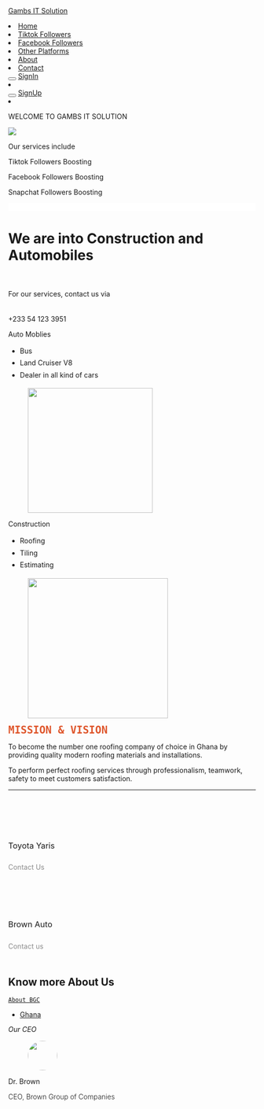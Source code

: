 
<html lang="en">
<head>
  <meta charset="UTF-8">
  <meta name="Viewport" content="widith=device-width, intial scale-1">
  <title>Navigation Bar</title>


</head>
<body>
<nav class="navbar"></nav>
<div class="Logo"></div> <a href="#"> Gambs IT Solution</a> 
<ul ></ul>
<li> <a href="#"> Home </a> </li>
<li> <a href="#"> Tiktok Followers </a> </li>
<li> <a href="#"> Facebook Followers </a> </li>
<li> <a href="#"> Other Platforms </a> </li>
<li> <a href="#"> About </a> </li>
<li> <a href="#"> Contact </a>  </li>
<button> </button> <a href="#"> SignIn</a> <li></li>
<button></button> <a href="#"> SignUp</a> <li></li>
<p>WELCOME TO GAMBS IT SOLUTION</p>
<img src="https://img.freepik.com/free-vector/abstract-illustration-social-media-apps_52683-62412.jpg?t=st=1729970862~exp=1729974462~hmac=3844205d4f89107b98406386b7154c4d771602f30f607a2c1655ba587059fc6c&w=740">
<p>Our services include</p>
<p> <a her="#"> </a> Tiktok Followers Boosting <a/> </p>
<p> <a her="#"> </a> Facebook Followers Boosting <a/> </p>
<p> <a her="#"> </a> Snapchat Followers Boosting <a/> </p>


<!-- wp:template-part {"slug":"header","theme":"pub/twentytwentyfour","tagName":"header","area":"header"} /-->

<!-- wp:group {"metadata":{"name":"Projects","categories":["store"],"patternName":"a8c/store-featured-products-in-four-columns"},"align":"full","style":{"spacing":{"padding":{"top":"calc( 0.5 * var(\u002d\u002dwp\u002d\u002dstyle\u002d\u002droot\u002d\u002dpadding-right, var(\u002d\u002dwp\u002d\u002dcustom\u002d\u002dgap\u002d\u002dhorizontal)))","bottom":"calc( 0.5 * var(\u002d\u002dwp\u002d\u002dstyle\u002d\u002droot\u002d\u002dpadding-right, var(\u002d\u002dwp\u002d\u002dcustom\u002d\u002dgap\u002d\u002dhorizontal)))","left":"var(\u002d\u002dwp\u002d\u002dstyle\u002d\u002droot\u002d\u002dpadding-left, var(\u002d\u002dwp\u002d\u002dcustom\u002d\u002dgap\u002d\u002dhorizontal))","right":"var(\u002d\u002dwp\u002d\u002dstyle\u002d\u002droot\u002d\u002dpadding-right, var(\u002d\u002dwp\u002d\u002dcustom\u002d\u002dgap\u002d\u002dhorizontal))"},"margin":{"top":"0","bottom":"0"}},"color":{"background":"#ffffff"}},"layout":{"type":"constrained","justifyContent":"center"}} -->
<div class="wp-block-group alignfull has-background" style="background-color:#ffffff;margin-top:0;margin-bottom:0;padding-top:calc( 0.5 * var(--wp--style--root--padding-right, var(--wp--custom--gap--horizontal)));padding-right:var(--wp--style--root--padding-right, var(--wp--custom--gap--horizontal));padding-bottom:calc( 0.5 * var(--wp--style--root--padding-right, var(--wp--custom--gap--horizontal)));padding-left:var(--wp--style--root--padding-left, var(--wp--custom--gap--horizontal))"><!-- wp:spacer {"height":"calc( 0.25 * var(\u002d\u002dwp\u002d\u002dstyle\u002d\u002droot\u002d\u002dpadding-right, var(\u002d\u002dwp\u002d\u002dcustom\u002d\u002dgap\u002d\u002dhorizontal)))"} -->
<div style="height:calc( 0.25 * var(--wp--style--root--padding-right, var(--wp--custom--gap--horizontal)))" aria-hidden="true" class="wp-block-spacer"></div>
<!-- /wp:spacer -->

<!-- wp:spacer {"height":"calc( 0.25 * var(\u002d\u002dwp\u002d\u002dstyle\u002d\u002droot\u002d\u002dpadding-right, var(\u002d\u002dwp\u002d\u002dcustom\u002d\u002dgap\u002d\u002dhorizontal)))"} -->
<div style="height:calc( 0.25 * var(--wp--style--root--padding-right, var(--wp--custom--gap--horizontal)))" aria-hidden="true" class="wp-block-spacer"></div>
<!-- /wp:spacer -->

<!-- wp:spacer {"height":"16px"} -->
<div style="height:16px" aria-hidden="true" class="wp-block-spacer"></div>
<!-- /wp:spacer -->

<!-- wp:group {"metadata":{"name":"Grid"},"align":"wide","layout":{"type":"constrained"}} -->
<div class="wp-block-group alignwide"></div>
<!-- /wp:group -->

<!-- wp:spacer {"height":"calc( 0.25 * var(\u002d\u002dwp\u002d\u002dstyle\u002d\u002droot\u002d\u002dpadding-right, var(\u002d\u002dwp\u002d\u002dcustom\u002d\u002dgap\u002d\u002dhorizontal)))"} -->
<div style="height:calc( 0.25 * var(--wp--style--root--padding-right, var(--wp--custom--gap--horizontal)))" aria-hidden="true" class="wp-block-spacer"></div>
<!-- /wp:spacer --></div>
<!-- /wp:group -->

<!-- wp:group {"tagName":"main","style":{"spacing":{"blockGap":"0","margin":{"top":"0"}}},"layout":{"type":"default"}} -->
<main class="wp-block-group" style="margin-top:0"><!-- wp:group {"align":"full","style":{"spacing":{"padding":{"top":"var:preset|spacing|50","bottom":"var:preset|spacing|50","left":"var:preset|spacing|50","right":"var:preset|spacing|50"}}},"layout":{"type":"constrained","contentSize":"","wideSize":""}} -->
<div class="wp-block-group alignfull" style="padding-top:var(--wp--preset--spacing--50);padding-right:var(--wp--preset--spacing--50);padding-bottom:var(--wp--preset--spacing--50);padding-left:var(--wp--preset--spacing--50)"><!-- wp:group {"style":{"spacing":{"blockGap":"0px"}},"layout":{"type":"constrained","contentSize":"565px"}} -->
<div class="wp-block-group"><!-- wp:heading {"textAlign":"center","level":1,"fontSize":"x-large"} -->
<h1 class="wp-block-heading has-text-align-center has-x-large-font-size"><strong>We are into Construction and Automobiles</strong></h1>
<!-- /wp:heading -->

<!-- wp:spacer {"height":"1.25rem"} -->
<div style="height:1.25rem" aria-hidden="true" class="wp-block-spacer"></div>
<!-- /wp:spacer -->

<!-- wp:paragraph {"align":"center"} -->
<p class="has-text-align-center">For our services, contact us via </p>
<!-- /wp:paragraph -->

<!-- wp:spacer {"height":"1.25rem"} -->
<div style="height:1.25rem" aria-hidden="true" class="wp-block-spacer"></div>
<!-- /wp:spacer -->

<!-- wp:buttons {"layout":{"type":"flex","justifyContent":"center"}} -->
<div class="wp-block-buttons"><!-- wp:button -->
<div class="wp-block-button"><a class="wp-block-button__link wp-element-button">+233 54 123 3951</a></div>
<!-- /wp:button --></div>
<!-- /wp:buttons --></div>
<!-- /wp:group -->

<!-- wp:spacer {"height":"var:preset|spacing|30","style":{"layout":[]}} -->
<div style="height:var(--wp--preset--spacing--30)" aria-hidden="true" class="wp-block-spacer"></div>
<!-- /wp:spacer --></div>
<!-- /wp:group -->

<!-- wp:group {"align":"full","style":{"spacing":{"padding":{"top":"var:preset|spacing|50","bottom":"var:preset|spacing|50","left":"var:preset|spacing|50","right":"var:preset|spacing|50"},"margin":{"top":"0","bottom":"0"}}},"layout":{"type":"constrained"}} -->
<div class="wp-block-group alignfull" style="margin-top:0;margin-bottom:0;padding-top:var(--wp--preset--spacing--50);padding-right:var(--wp--preset--spacing--50);padding-bottom:var(--wp--preset--spacing--50);padding-left:var(--wp--preset--spacing--50)"><!-- wp:group {"align":"wide","style":{"spacing":{"blockGap":"0"}},"layout":{"type":"constrained"}} -->
<div class="wp-block-group alignwide"><!-- wp:columns {"align":"wide","style":{"spacing":{"blockGap":{"top":"var:preset|spacing|50","left":"var:preset|spacing|60"}}}} -->
<div class="wp-block-columns alignwide"><!-- wp:column {"verticalAlignment":"center","width":"40%"} -->
<div class="wp-block-column is-vertically-aligned-center" style="flex-basis:40%"><!-- wp:paragraph -->
<p>Auto Moblies</p>
<!-- /wp:paragraph -->

<!-- wp:list {"className":"is-style-checkmark-list","style":{"typography":{"lineHeight":"1.75"}}} -->
<ul style="line-height:1.75" class="wp-block-list is-style-checkmark-list"><!-- wp:list-item -->
<li>Bus</li>
<!-- /wp:list-item -->

<!-- wp:list-item -->
<li>Land Cruiser V8</li>
<!-- /wp:list-item -->

<!-- wp:list-item -->
<li>Dealer in all kind of cars</li>
<!-- /wp:list-item --></ul>
<!-- /wp:list --></div>
<!-- /wp:column -->

<!-- wp:column {"width":"50%"} -->
<div class="wp-block-column" style="flex-basis:50%"><!-- wp:image {"id":10,"width":"254px","height":"auto","sizeSlug":"large","linkDestination":"none","className":"is-style-rounded"} -->
<figure class="wp-block-image size-large is-resized is-style-rounded"><img src="https://browngroupofcompaniesgh.wordpress.com/wp-content/uploads/2025/06/bd-2.jpg?w=690" alt="" class="wp-image-10" style="width:254px;height:auto"/></figure>
<!-- /wp:image --></div>
<!-- /wp:column --></div>
<!-- /wp:columns -->

<!-- wp:columns {"align":"wide","style":{"spacing":{"blockGap":{"top":"var:preset|spacing|50","left":"var:preset|spacing|60"}}}} -->
<div class="wp-block-columns alignwide"><!-- wp:column {"verticalAlignment":"center","width":"40%"} -->
<div class="wp-block-column is-vertically-aligned-center" style="flex-basis:40%"><!-- wp:paragraph -->
<p>Construction</p>
<!-- /wp:paragraph -->

<!-- wp:list {"className":"is-style-checkmark-list","style":{"typography":{"lineHeight":"1.75"}}} -->
<ul style="line-height:1.75" class="wp-block-list is-style-checkmark-list"><!-- wp:list-item -->
<li>Roofing</li>
<!-- /wp:list-item -->

<!-- wp:list-item -->
<li>Tiling</li>
<!-- /wp:list-item -->

<!-- wp:list-item -->
<li>Estimating</li>
<!-- /wp:list-item --></ul>
<!-- /wp:list --></div>
<!-- /wp:column -->

<!-- wp:column {"width":"50%"} -->
<div class="wp-block-column" style="flex-basis:50%"><!-- wp:image {"id":11,"width":"285px","height":"auto","sizeSlug":"large","linkDestination":"none","className":"is-style-rounded"} -->
<figure class="wp-block-image size-large is-resized is-style-rounded"><img src="https://browngroupofcompaniesgh.wordpress.com/wp-content/uploads/2025/06/whatsapp-image-2025-06-05-at-05.29.38_3a7422af-1.jpg?w=1024" alt="" class="wp-image-11" style="width:285px;height:auto"/></figure>
<!-- /wp:image --></div>
<!-- /wp:column --></div>
<!-- /wp:columns -->

<!-- wp:spacer {"height":"var:preset|spacing|40"} -->
<div style="height:var(--wp--preset--spacing--40)" aria-hidden="true" class="wp-block-spacer"></div>
<!-- /wp:spacer --></div>
<!-- /wp:group --></div>
<!-- /wp:group -->

<!-- wp:group {"align":"full","style":{"spacing":{"padding":{"top":"var:preset|spacing|50","bottom":"var:preset|spacing|50","left":"var:preset|spacing|50","right":"var:preset|spacing|50"},"margin":{"top":"0","bottom":"0"}}},"layout":{"type":"constrained"}} -->
<div class="wp-block-group alignfull" style="margin-top:0;margin-bottom:0;padding-top:var(--wp--preset--spacing--50);padding-right:var(--wp--preset--spacing--50);padding-bottom:var(--wp--preset--spacing--50);padding-left:var(--wp--preset--spacing--50)"><!-- wp:heading {"textAlign":"left","align":"wide","style":{"typography":{"lineHeight":"1"},"spacing":{"margin":{"top":"0","bottom":"var:preset|spacing|40"}}},"fontSize":"medium"} -->
<h2 class="wp-block-heading alignwide has-text-align-left has-medium-font-size" style="margin-top:0;margin-bottom:var(--wp--preset--spacing--40);line-height:1"><mark style="background-color:rgba(0, 0, 0, 0);color:#df572d" class="has-inline-color"><strong><kbd>MISSION &amp; VISION</kbd></strong></mark></h2>
<!-- /wp:heading -->

<!-- wp:paragraph -->
<p>To become the number one roofing company of choice in Ghana by providing quality modern roofing materials and installations.</p>
<!-- /wp:paragraph -->

<!-- wp:paragraph -->
<p>To perform perfect roofing services through professionalism, teamwork, safety to meet customers satisfaction.</p>
<!-- /wp:paragraph -->

<!-- wp:group {"align":"wide","layout":{"type":"constrained"}} -->
<div class="wp-block-group alignwide"><!-- wp:query {"queryId":0,"query":{"perPage":10,"pages":0,"offset":0,"postType":"post","order":"desc","orderBy":"date","author":"","search":"","exclude":[],"sticky":"","inherit":true},"align":"wide","layout":{"type":"default"}} -->
<div class="wp-block-query alignwide"><!-- wp:post-template -->
<!-- wp:separator {"className":"alignwide is-style-wide","backgroundColor":"contrast-3"} -->
<hr class="wp-block-separator has-text-color has-contrast-3-color has-alpha-channel-opacity has-contrast-3-background-color has-background alignwide is-style-wide"/>
<!-- /wp:separator -->

<!-- wp:columns {"verticalAlignment":"center","align":"wide","style":{"spacing":{"margin":{"top":"var:preset|spacing|20","bottom":"var:preset|spacing|20"}}}} -->
<div class="wp-block-columns alignwide are-vertically-aligned-center" style="margin-top:var(--wp--preset--spacing--20);margin-bottom:var(--wp--preset--spacing--20)"><!-- wp:column {"verticalAlignment":"center","width":"72%"} -->
<div class="wp-block-column is-vertically-aligned-center" style="flex-basis:72%"></div>
<!-- /wp:column -->

<!-- wp:column {"verticalAlignment":"center","width":"28%"} -->
<div class="wp-block-column is-vertically-aligned-center" style="flex-basis:28%"></div>
<!-- /wp:column --></div>
<!-- /wp:columns -->
<!-- /wp:post-template -->

<!-- wp:columns {"align":"full","style":{"spacing":{"padding":{"right":"0","left":"0"},"blockGap":{"top":"var:preset|spacing|40","left":"32px"}}}} -->
<div class="wp-block-columns alignfull" style="padding-right:0;padding-left:0"><!-- wp:column {"width":"25%","style":{"spacing":{"blockGap":"16px"}}} -->
<div class="wp-block-column" style="flex-basis:25%"><!-- wp:spacer {"height":"38px"} -->
<div style="height:38px" aria-hidden="true" class="wp-block-spacer"></div>
<!-- /wp:spacer -->

<!-- wp:image {"lightbox":{"enabled":false},"id":57,"aspectRatio":"1","scale":"cover","sizeSlug":"full","linkDestination":"attachment"} -->
<figure class="wp-block-image size-full"><a href="https://browngroupofcompaniesgh.wordpress.com/?attachment_id=57"><img src="https://browngroupofcompaniesgh.wordpress.com/wp-content/uploads/2025/06/brown-cars-copy-1.jpg" alt="" class="wp-image-57" style="aspect-ratio:1;object-fit:cover"/></a></figure>
<!-- /wp:image -->

<!-- wp:image {"id":60,"aspectRatio":"1","scale":"cover","sizeSlug":"full","linkDestination":"attachment"} -->
<figure class="wp-block-image size-full"><a href="https://browngroupofcompaniesgh.wordpress.com/?attachment_id=60"><img src="https://browngroupofcompaniesgh.wordpress.com/wp-content/uploads/2025/06/brown-cars-copy-2.jpg" alt="" class="wp-image-60" style="aspect-ratio:1;object-fit:cover"/></a></figure>
<!-- /wp:image -->

<!-- wp:group {"style":{"spacing":{"blockGap":"0"}},"layout":{"type":"default"}} -->
<div class="wp-block-group"><!-- wp:heading {"level":3,"style":{"typography":{"fontStyle":"normal","fontWeight":"400"},"elements":{"link":{"color":{"text":"var:preset|color|theme-6"}}}},"textColor":"theme-6","fontSize":"medium"} -->
<h3 class="wp-block-heading has-theme-6-color has-text-color has-link-color has-medium-font-size" style="font-style:normal;font-weight:400">Toyota Yaris</h3>
<!-- /wp:heading -->

<!-- wp:paragraph {"style":{"typography":{"lineHeight":"2.5"},"color":{"text":"#8c8c8c"},"elements":{"link":{"color":{"text":"#8c8c8c"}}}},"fontSize":"small"} -->
<p class="has-text-color has-link-color has-small-font-size" style="color:#8c8c8c;line-height:2.5">Contact Us</p>
<!-- /wp:paragraph --></div>
<!-- /wp:group --></div>
<!-- /wp:column -->

<!-- wp:column {"width":"25%","style":{"spacing":{"blockGap":"16px"}}} -->
<div class="wp-block-column" style="flex-basis:25%"><!-- wp:spacer {"height":"38px"} -->
<div style="height:38px" aria-hidden="true" class="wp-block-spacer"></div>
<!-- /wp:spacer -->

<!-- wp:image {"id":8,"aspectRatio":"1","scale":"cover","sizeSlug":"full","linkDestination":"attachment","style":{"border":{"width":"0px","style":"none"}}} -->
<figure class="wp-block-image size-full has-custom-border"><a href="https://browngroupofcompaniesgh.wordpress.com/bd/"><img src="https://browngroupofcompaniesgh.wordpress.com/wp-content/uploads/2025/06/bd.jpg" alt="" class="wp-image-8" style="border-style:none;border-width:0px;aspect-ratio:1;object-fit:cover"/></a></figure>
<!-- /wp:image -->

<!-- wp:group {"style":{"spacing":{"blockGap":"0"}},"layout":{"type":"default"}} -->
<div class="wp-block-group"><!-- wp:heading {"level":3,"style":{"typography":{"fontStyle":"normal","fontWeight":"400"},"elements":{"link":{"color":{"text":"var:preset|color|theme-6"}}}},"textColor":"theme-6","fontSize":"medium"} -->
<h3 class="wp-block-heading has-theme-6-color has-text-color has-link-color has-medium-font-size" style="font-style:normal;font-weight:400">Brown Auto</h3>
<!-- /wp:heading -->

<!-- wp:paragraph {"style":{"typography":{"lineHeight":"2.5"},"color":{"text":"#8c8c8c"},"elements":{"link":{"color":{"text":"#8c8c8c"}}}},"fontSize":"small"} -->
<p class="has-text-color has-link-color has-small-font-size" style="color:#8c8c8c;line-height:2.5">Contact us</p>
<!-- /wp:paragraph --></div>
<!-- /wp:group -->

<!-- wp:image {"id":58,"aspectRatio":"1","scale":"cover","sizeSlug":"full","linkDestination":"attachment"} -->
<figure class="wp-block-image size-full"><a href="https://browngroupofcompaniesgh.wordpress.com/?attachment_id=58"><img src="https://browngroupofcompaniesgh.wordpress.com/wp-content/uploads/2025/06/whatsapp-image-2025-06-05-at-05.29.38_3a7422af-4.jpg" alt="" class="wp-image-58" style="aspect-ratio:1;object-fit:cover"/></a></figure>
<!-- /wp:image --></div>
<!-- /wp:column --></div>
<!-- /wp:columns -->

<!-- wp:jetpack/contact-form {"subject":"A new RSVP from your website"} -->
<div class="wp-block-jetpack-contact-form"><!-- wp:jetpack/field-name {"required":true} -->
<div><!-- wp:jetpack/label {"label":"Name","textColor":"accent-3","style":{"elements":{"link":{"color":{"text":"var:preset|color|accent-3"}}}}} /-->

<!-- wp:jetpack/input {"textColor":"accent-3","style":{"elements":{"link":{"color":{"text":"var:preset|color|accent-3"}}}}} /--></div>
<!-- /wp:jetpack/field-name -->

<!-- wp:jetpack/field-email {"required":true} -->
<div><!-- wp:jetpack/label {"label":"Your WhatsApp Number","textColor":"accent-3","style":{"elements":{"link":{"color":{"text":"var:preset|color|accent-3"}}}}} /-->

<!-- wp:jetpack/input {"textColor":"accent-3","style":{"elements":{"link":{"color":{"text":"var:preset|color|accent-3"}}}}} /--></div>
<!-- /wp:jetpack/field-email -->

<!-- wp:jetpack/field-radio {"required":true} -->
<div><!-- wp:jetpack/label {"label":"Services Needed?","textColor":"accent-3","style":{"elements":{"link":{"color":{"text":"var:preset|color|accent-3"}}}}} /-->

<!-- wp:jetpack/options {"type":"radio"} -->
<ul class="wp-block-jetpack-options"><!-- wp:jetpack/option {"placeholder":"Add option…","label":"Construction","textColor":"accent-3","style":{"elements":{"link":{"color":{"text":"var:preset|color|accent-3"}}}}} /-->

<!-- wp:jetpack/option {"placeholder":"Add option…","label":"Automobiles","textColor":"accent-3","style":{"elements":{"link":{"color":{"text":"var:preset|color|accent-3"}}}}} /--></ul>
<!-- /wp:jetpack/options --></div>
<!-- /wp:jetpack/field-radio -->

<!-- wp:jetpack/field-textarea -->
<div><!-- wp:jetpack/label {"label":"Send Details of the service needed","textColor":"accent-3","style":{"elements":{"link":{"color":{"text":"var:preset|color|accent-3"}}}}} /-->

<!-- wp:jetpack/input {"type":"textarea","textColor":"accent-3","style":{"elements":{"link":{"color":{"text":"var:preset|color|accent-3"}}}}} /--></div>
<!-- /wp:jetpack/field-textarea -->

<!-- wp:jetpack/button {"element":"button","text":"\u003cstrong\u003eSend Your Request\u003c/strong\u003e","textColor":"base","backgroundColor":"contrast","lock":{"remove":true}} /--></div>
<!-- /wp:jetpack/contact-form -->

<!-- wp:jetpack/sharing-buttons -->
<ul class="wp-block-jetpack-sharing-buttons has-normal-icon-size jetpack-sharing-buttons__services-list" id="jetpack-sharing-serivces-list"><!-- wp:jetpack/sharing-button {"service":"facebook","label":"Facebook"} /-->

<!-- wp:jetpack/sharing-button {"service":"print","label":"Print"} /-->

<!-- wp:jetpack/sharing-button {"service":"whatsapp","label":"WhatsApp"} /-->

<!-- wp:jetpack/sharing-button {"service":"x","label":"X"} /-->

<!-- wp:jetpack/sharing-button {"service":"telegram","label":"Telegram"} /--></ul>
<!-- /wp:jetpack/sharing-buttons --></div>
<!-- /wp:query --></div>
<!-- /wp:group --></div>
<!-- /wp:group -->

<!-- wp:group {"align":"full","style":{"spacing":{"padding":{"top":"var:preset|spacing|50","bottom":"var:preset|spacing|50","left":"var:preset|spacing|50","right":"var:preset|spacing|50"},"margin":{"top":"0","bottom":"0"}}},"layout":{"type":"constrained"}} -->
<div class="wp-block-group alignfull" style="margin-top:0;margin-bottom:0;padding-top:var(--wp--preset--spacing--50);padding-right:var(--wp--preset--spacing--50);padding-bottom:var(--wp--preset--spacing--50);padding-left:var(--wp--preset--spacing--50)"><!-- wp:group {"align":"wide","style":{"border":{"radius":"16px"},"spacing":{"padding":{"top":"var:preset|spacing|40","bottom":"var:preset|spacing|40","left":"var:preset|spacing|50","right":"var:preset|spacing|50"}}},"backgroundColor":"base-2","layout":{"type":"constrained"}} -->
<div class="wp-block-group alignwide has-base-2-background-color has-background" style="border-radius:16px;padding-top:var(--wp--preset--spacing--40);padding-right:var(--wp--preset--spacing--50);padding-bottom:var(--wp--preset--spacing--40);padding-left:var(--wp--preset--spacing--50)"><!-- wp:spacer {"height":"var:preset|spacing|10"} -->
<div style="height:var(--wp--preset--spacing--10)" aria-hidden="true" class="wp-block-spacer"></div>
<!-- /wp:spacer -->

<!-- wp:heading {"textAlign":"center","fontSize":"x-large"} -->
<h2 class="wp-block-heading has-text-align-center has-x-large-font-size">Know more About Us</h2>
<!-- /wp:heading -->

<!-- wp:buttons {"layout":{"type":"flex","justifyContent":"center"}} -->
<div class="wp-block-buttons"><!-- wp:button -->
<div class="wp-block-button"><a class="wp-block-button__link wp-element-button" href="https://browngroupofcompaniesgh.wordpress.com/about/"><code>About BGC</code></a></div>
<!-- /wp:button --></div>
<!-- /wp:buttons -->

<!-- wp:spacer {"height":"var:preset|spacing|10"} -->
<div style="height:var(--wp--preset--spacing--10)" aria-hidden="true" class="wp-block-spacer"></div>
<!-- /wp:spacer --></div>
<!-- /wp:group --></div>
<!-- /wp:group -->

<!-- wp:loginout /-->

<!-- wp:jetpack/map {"points":[{"placeTitle":"Ghana","title":"Ghana","caption":"Ghana","coordinates":{"longitude":-1.3683717,"latitude":7.3726861},"id":"Ghana 7.37 -1.37"}],"zoom":19.72151888436062,"mapCenter":{"lat":7.372707572674408,"lng":-1.3683717000000115}} -->
<div class="wp-block-jetpack-map" data-map-style="default" data-map-details="true" data-points="[{&quot;placeTitle&quot;:&quot;Ghana&quot;,&quot;title&quot;:&quot;Ghana&quot;,&quot;caption&quot;:&quot;Ghana&quot;,&quot;coordinates&quot;:{&quot;longitude&quot;:-1.3683717,&quot;latitude&quot;:7.3726861},&quot;id&quot;:&quot;Ghana 7.37 -1.37&quot;}]" data-zoom="19.72151888436062" data-map-center="{&quot;lat&quot;:7.372707572674408,&quot;lng&quot;:-1.3683717000000115}" data-marker-color="red" data-show-fullscreen-button="true"><ul><li><a href="https://www.google.com/maps/search/?api=1&amp;query=7.3726861,-1.3683717">Ghana</a></li></ul></div>
<!-- /wp:jetpack/map -->

<!-- wp:jetpack/ai-assistant /-->

<!-- wp:jetpack/ai-assistant /-->

<!-- wp:jetpack/ai-assistant /--></main>
<!-- /wp:group -->

<!-- wp:group {"metadata":{"name":"Testimonial"},"align":"full","style":{"spacing":{"padding":{"top":"var:preset|spacing|60","bottom":"var:preset|spacing|60","left":"var:preset|spacing|60","right":"var:preset|spacing|60"},"margin":{"top":"0","bottom":"0"}}},"backgroundColor":"contrast","textColor":"base","layout":{"type":"constrained","contentSize":""}} -->
<div class="wp-block-group alignfull has-base-color has-contrast-background-color has-text-color has-background" style="margin-top:0;margin-bottom:0;padding-top:var(--wp--preset--spacing--60);padding-right:var(--wp--preset--spacing--60);padding-bottom:var(--wp--preset--spacing--60);padding-left:var(--wp--preset--spacing--60)"><!-- wp:group {"layout":{"type":"constrained"}} -->
<div class="wp-block-group"><!-- wp:paragraph {"align":"center","style":{"typography":{"lineHeight":"1.2"}},"textColor":"base","fontSize":"x-large","fontFamily":"heading"} -->
<p class="has-text-align-center has-base-color has-text-color has-heading-font-family has-x-large-font-size" style="line-height:1.2"><em>Our CEO</em></p>
<!-- /wp:paragraph -->

<!-- wp:spacer {"height":"var:preset|spacing|10"} -->
<div style="height:var(--wp--preset--spacing--10)" aria-hidden="true" class="wp-block-spacer"></div>
<!-- /wp:spacer -->

<!-- wp:group {"metadata":{"name":"Testimonial source"},"style":{"spacing":{"blockGap":"0"}},"layout":{"type":"flex","orientation":"vertical","justifyContent":"center","flexWrap":"nowrap"}} -->
<div class="wp-block-group"><!-- wp:image {"id":12,"width":"60px","aspectRatio":"1","scale":"cover","sizeSlug":"thumbnail","linkDestination":"none","align":"center","style":{"border":{"radius":"100px"}}} -->
<figure class="wp-block-image aligncenter size-thumbnail is-resized has-custom-border"><img src="https://browngroupofcompaniesgh.wordpress.com/wp-content/uploads/2025/06/whatsapp-image-2025-06-05-at-05.29.38_3a7422af-2.jpg?w=150" alt="" class="wp-image-12" style="border-radius:100px;aspect-ratio:1;object-fit:cover;width:60px"/></figure>
<!-- /wp:image -->

<!-- wp:paragraph {"align":"center","style":{"spacing":{"margin":{"top":"var:preset|spacing|10","bottom":"0"}}}} -->
<p class="has-text-align-center" style="margin-top:var(--wp--preset--spacing--10);margin-bottom:0">Dr. Brown</p>
<!-- /wp:paragraph -->

<!-- wp:paragraph {"align":"center","style":{"typography":{"fontStyle":"normal","fontWeight":"300"}},"textColor":"contrast-3","fontSize":"small"} -->
<p class="has-text-align-center has-contrast-3-color has-text-color has-small-font-size" style="font-style:normal;font-weight:300">CEO, Brown Group of Companies</p>
<!-- /wp:paragraph --></div>
<!-- /wp:group --></div>
<!-- /wp:group --></div>
<!-- /wp:group -->
